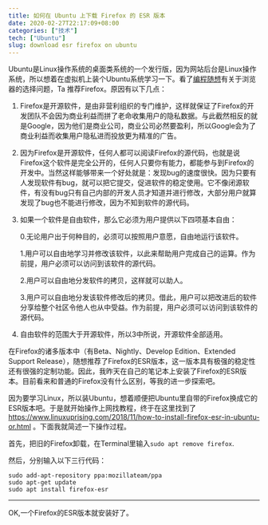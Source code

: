 ```yaml
---
title: 如何在 Ubuntu 上下载 Firefox 的 ESR 版本
date: 2020-02-27T22:17:09+08:00
categories: ["技术"]
tech: ["Ubuntu"]
slug: download esr firefox on ubuntu
---
```


Ubuntu是Linux操作系统的桌面类系统的一个发行版，因为网站后台是Linux操作系统，所以想着在虚拟机上装个Ubuntu系统学习一下。看了[编程随想](https://program-think.blogspot.com/2017/03/Why-Linux-Is-More-Secure-Than-Windows-and-macOS.html)有关于浏览器的选择问题，Ta 推荐Firefox。原因有以下几点：

1. Firefox是开源软件，是由非营利组织的专门维护，这样就保证了Firefox的开发团队不会因为商业利益而拼了老命收集用户的隐私数据。与此截然相反的就是Google，因为他们是商业公司，商业公司必然要盈利，所以Google会为了商业利益而收集用户隐私进而投放更为精准的广告。

2. 因为Firefox是开源软件，任何人都可以阅读Firefox的源代码，也就是说Firefox这个软件是完全公开的，任何人只要你有能力，都能参与到Firefox的开发中。当然这样能够带来一个好处就是：发现bug的速度很快。因为只要有人发现软件有bug，就可以把它提交，促进软件的稳定使用。它不像闭源软件，有没有bug只有自己内部的开发人员才知道并进行修改，大部分用户就算发现了bug也不能进行修改，因为不知到软件的源代码。

3. 如果一个软件是自由软件，那么它必须为用户提供以下四项基本自由：

   0.无论用户出于何种目的，必须可以按照用户意愿，自由地运行该软件。

   1.用户可以自由地学习并修改该软件，以此来帮助用户完成自己的运算。作为前提，用户必须可以访问到该软件的源代码。

   2.用户可以自由地分发软件的拷贝，这样就可以助人。

   3.用户可以自由地分发该软件修改后的拷贝。借此，用户可以把改进后的软件分享给整个社区令他人也从中受益。作为前提，用户必须可以访问到该软件的源代码。

4. 自由软件的范围大于开源软件，所以3中所说，开源软件全部适用。

在Firefox的诸多版本中（有Beta、Nightly、Develop Edition、Extended Support Release），随想推荐了Firefox的ESR版本，这一版本具有极强的稳定性还有很强的定制功能。因此，我昨天在自己的笔记本上安装了Firefox的ESR版本。目前看来和普通的Firefox没有什么区别，等我的进一步探索吧。

因为要学习Linux，所以装Ubuntu，想着顺便把Ubuntu里自带的Firefox换成它的ESR版本吧。于是就开始操作上网找教程，终于在这里找到了 https://www.linuxuprising.com/2018/11/how-to-install-firefox-esr-in-ubuntu-or.html 。下面我就简述一下操作过程。

首先，把旧的Firefox卸载，在Terminal里输入`sudo apt remove firefox`.

然后，分别输入以下三行代码：

```
sudo add-apt-repository ppa:mozillateam/ppa
sudo apt-get update
sudo apt install firefox-esr
```

------

OK,一个Firefox的ESR版本就安装好了。